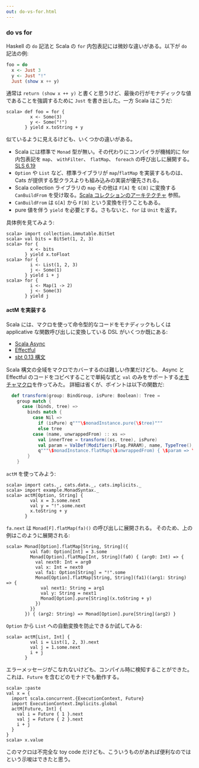 ```yaml
---
out: do-vs-for.html
---
```


  [SLS_6_19]: http://www.scala-lang.org/files/archive/spec/2.11/06-expressions.html#for-comprehensions-and-for-loops
  [foco]: http://docs.scala-lang.org/overviews/core/architecture-of-scala-collections.html#factoring-out-common-operations
  [focoja]: http://eed3si9n.github.io/scala-collections-impl-doc-ja/
  [ScalaAsync]: https://github.com/scala/async
  [Effectful]: https://github.com/pelotom/effectful
  [BasicDef]: http://www.scala-sbt.org/0.13/tutorial/Basic-Def.html
  [BasicDefJa]: http://www.scala-sbt.org/0.13/tutorial/ja/Basic-Def.html
  [ActMSource]: https://github.com/eed3si9n/herding-cats/blob/day6/src/main/scala/example/MonadSyntax.scala

### do vs for

Haskell の `do` 記法と Scala の `for` 内包表記には微妙な違いがある。以下が `do` 記法の例:

```haskell
foo = do
  x <- Just 3
  y <- Just "!"
  Just (show x ++ y)
```

通常は `return (show x ++ y)` と書くと思うけど、最後の行がモナディックな値であることを強調するために `Just` を書き出した。一方 Scala はこうだ:

```console:new
scala> def foo = for {
         x <- Some(3)
         y <- Some("!")
       } yield x.toString + y
```

似ているように見えるけども、いくつかの違いがある。

- Scala には標準で `Monad` 型が無い。その代わりにコンパイラが機械的に for 内包表記を `map`、 `withFilter`、 `flatMap`、 `foreach` の呼び出しに展開する。 [SLS 6.19][SLS_6_19]
- `Option` や `List` など、標準ライブラリが `map`/`flatMap` を実装するものは、Cats が提供する型クラスよりも組み込みの実装が優先される。
- Scala collection ライブラリの `map` その他は `F[A]` を `G[B]` に変換する `CanBuildFrom` を受け取る。[Scala コレクションのアーキテクチャ][focoja] 参照。
- `CanBuildFrom` は `G[A]` から `F[B]` という変換を行うこともある。
- pure 値を伴う `yield` を必要とする。さもないと、`for` は `Unit` を返す。

具体例を見てみよう:

```console
scala> import collection.immutable.BitSet
scala> val bits = BitSet(1, 2, 3)
scala> for {
         x <- bits
       } yield x.toFloat
scala> for {
         i <- List(1, 2, 3)
         j <- Some(1)
       } yield i + j
scala> for {
         i <- Map(1 -> 2)
         j <- Some(3)
       } yield j
```

#### actM を実装する

Scala には、マクロを使って命令型的なコードをモナディックもしくは applicative
な関数呼び出しに変換している DSL がいくつか既にある:

- [Scala Async][ScalaAsync]
- [Effectful][Effectful]
- [sbt 0.13 構文][BasicDefJa]

Scala 構文の全域をマクロでカバーするのは難しい作業だけども、
Async と Effectful のコードをコピペすることで単純な式と `val`
のみをサポートする[オモチャマクロ][ActMSource]を作ってみた。
詳細は省くが、ポイントは以下の関数だ:

```scala
  def transform(group: BindGroup, isPure: Boolean): Tree =
    group match {
      case (binds, tree) =>
        binds match {
          case Nil =>
            if (isPure) q"""\$monadInstance.pure(\$tree)"""
            else tree
          case (name, unwrappedFrom) :: xs =>
            val innerTree = transform((xs, tree), isPure)
            val param = ValDef(Modifiers(Flag.PARAM), name, TypeTree(), EmptyTree)
            q"""\$monadInstance.flatMap(\$unwrappedFrom) { \$param => \$innerTree }"""
        }
    }
```

`actM` を使ってみよう:

```console
scala> import cats._, cats.data._, cats.implicits._
scala> import example.MonadSyntax._
scala> actM[Option, String] {
         val x = 3.some.next
         val y = "!".some.next
         x.toString + y
       }
```

`fa.next` は `Monad[F].flatMap(fa)()` の呼び出しに展開される。
そのため、上の例はこのように展開される:

```console
scala> Monad[Option].flatMap[String, String]({
         val fa0: Option[Int] = 3.some
         Monad[Option].flatMap[Int, String](fa0) { (arg0: Int) => {
           val next0: Int = arg0
           val x: Int = next0
           val fa1: Option[String] = "!".some
           Monad[Option].flatMap[String, String](fa1)((arg1: String) => {
             val next1: String = arg1
             val y: String = next1
             Monad[Option].pure[String](x.toString + y)
           })
         }}
       }) { (arg2: String) => Monad[Option].pure[String](arg2) }
```

`Option` から `List` への自動変換を防止できるか試してみる:

```console:error
scala> actM[List, Int] {
         val i = List(1, 2, 3).next
         val j = 1.some.next
         i + j
       }
```

エラーメッセージがこなれないけども、コンパイル時に検知することができた。
これは、`Future` を含むどのモナドでも動作する。

```console
scala> :paste
val x = {
  import scala.concurrent.{ExecutionContext, Future}
  import ExecutionContext.Implicits.global
  actM[Future, Int] {
    val i = Future { 1 }.next
    val j = Future { 2 }.next
    i + j
  }
}
scala> x.value
```

このマクロは不完全な toy code だけども、こういうものがあれば便利なのではという示唆はできたと思う。
